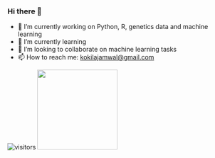 ### Hi there 👋

<!--
**KokilaJamwal/KokilaJamwal** is a ✨ _special_ ✨ repository because its `README.md` (this file) appears on your GitHub profile.

Here are some ideas to get you started:
-->
- 🔭 I’m currently working on Python, R, genetics data and  machine learning 
- 🌱 I’m currently learning
- 👯 I’m looking to collaborate on machine learning tasks
- 📫 How to reach me: kokilajamwal@gmail.com

![visitors](https://visitor-badge.glitch.me/badge?page_id=page.id)
<img height="180em" src="https://github-readme-stats.vercel.app/api?username=KokilaJamwal&show_icons=true&hide_border=true&&count_private=true&include_all_commits=true" />
